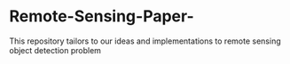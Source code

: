 # Remote-Sensing-Paper-
This repository tailors to our ideas and implementations to remote sensing object detection problem  
